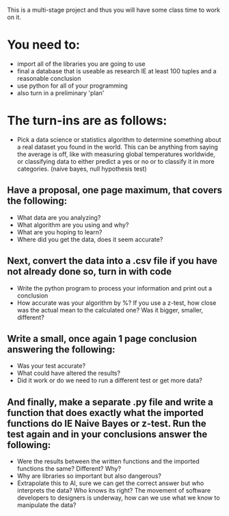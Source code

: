 This is a multi-stage project and thus you will have some class time to work on it.

# You need to:
* import all of the libraries you are going to use
* final a database that is useable as research IE at least 100 tuples and a reasonable conclusion
* use python for all of your programming
* also turn in a preliminary 'plan' 

# The turn-ins are as follows:
* Pick a data science or statistics algorithm to determine something about a real dataset you found in the world. This can be anything from saying the average is off, like with measuring global temperatures worldwide, or classifying data to either predict a yes or no or to classify it in more categories. (naive bayes, null hypothesis test)

## Have a proposal, one page maximum, that covers the following:
* What data are you analyzing?
* What algorithm are you using and why?
* What are you hoping to learn?
* Where did you get the data, does it seem accurate?

## Next, convert the data into a .csv file if you have not already done so, turn in with code
* Write the python program to process your information and print out a conclusion
* How accurate was your algorithm by %? If you use a z-test, how close was the actual mean to the calculated one? Was it bigger, smaller, different?

## Write a small, once again 1 page conclusion answering the following:
* Was your test accurate?
* What could have altered the results?
* Did it work or do we need to run a different test or get more data?

## And finally, make a separate .py file and write a function that does exactly what the imported functions do IE Naive Bayes or z-test. Run the test again and in your conclusions answer the following:
* Were the results between the written functions and the imported functions the same? Different? Why?
* Why are libraries so important but also dangerous?
* Extrapolate this to AI, sure we can get the correct answer but who interprets the data? Who knows its right? The movement of software developers to designers is underway, how can we use what we know to manipulate the data? 
